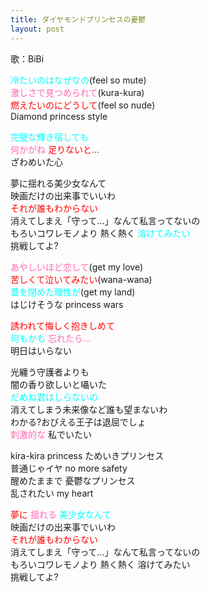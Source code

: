 ```yaml
---
title: ダイヤモンドプリンセスの憂鬱
layout: post
---
```

歌：BiBi

<p><font color="cyan">冷たいのはなぜなの</font>(feel so mute)<br />
<font color="hotpink">激しさで見つめられて</font>(kura-kura)<br />
<font color="red">燃えたいのにどうして</font>(feel so nude)<br />
Diamond princess style</p>

<p><font color="cyan">完璧な輝き宿しても</font><br />
<font color="hotpink">何かがね</font> <font color="red">足りないと…</font><br />
ざわめいた心</p>

<p>夢に揺れる美少女なんて<br />
映画だけの出来事でいいわ<br />
<font color="red">それが誰もわからない</font><br />
消えてしまえ「守って…」なんて私言ってないの<br />
もろいコワレモノより 熱く熱く <font color="cyan">溶けてみたい</font><br />
挑戦してよ?</p>

<p><font color="hotpink">あやしいほど恋して</font>(get my love)<br />
<font color="red">苦しくて泣いてみたい</font>(wana-wana)<br />
<font color="cyan">蓋を閉めた理性が</font>(get my land)<br />
はじけそうな princess wars</p>

<p><font color="red">誘われて悔しく抱きしめて</font><br />
<font color="cyan">何もかも</font> <font color="hotpink">忘れたら…</font><br />
明日はいらない</p>

<p>光纏う守護者よりも<br />
闇の香り欲しいと囁いた<br />
<font color="cyan">だめね君はしらないの</font><br />
消えてしまう未来像など誰も望まないわ<br />
わかる?おびえる王子は退屈でしょ<br />
<font color="hotpink">刺激的な</font> 私でいたい</p>

<p>kira-kira princess ためいきプリンセス<br />
普通じゃイヤ no more safety<br />
醒めたままで 憂鬱なプリンセス<br />
乱されたい my heart</p>

<p><font color="red">夢に</font> <font color="hotpink">揺れる</font> <font color="cyan">美少女なんて</font><br />
映画だけの出来事でいいわ<br />
<font color="red">それが誰もわからない</font><br />
消えてしまえ「守って…」なんて私言ってないの<br />
もろいコワレモノより 熱く熱く 溶けてみたい<br />
挑戦してよ?</p>